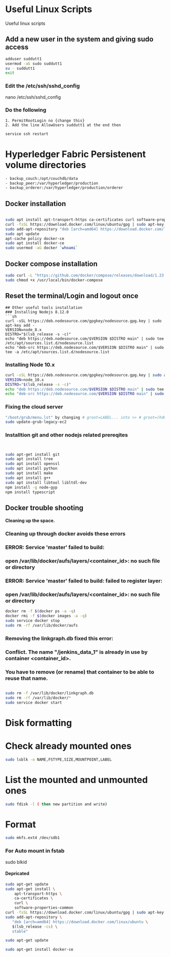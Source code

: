 # Useful Linux Scripts
Useful linux scripts


## Add a new user in the system and giving sudo access
```sh
adduser suddutt1
usermod -aG sudo suddutt1
su - suddutt1
exit
```
### Edit the /etc/ssh/sshd_config
nano /etc/ssh/sshd_config


### Do the following
	1. PermitRootLogin no {change this}
	2. Add the line AllowUsers suddutt1 at the end then

```sh
service ssh restart
```
# Hyperledger Fabric Persistenent volume directories

```sh
- backup_couch:/opt/couchdb/data
- backup_peer:/var/hyperledger/production
- backup_orderer:/var/hyperledger/production/orderer
```

## Docker installation 
```sh

sudo apt install apt-transport-https ca-certificates curl software-properties-common
curl -fsSL https://download.docker.com/linux/ubuntu/gpg | sudo apt-key add -
sudo add-apt-repository "deb [arch=amd64] https://download.docker.com/linux/ubuntu bionic stable"
sudo apt update
apt-cache policy docker-ce
sudo apt install docker-ce
sudo usermod -aG docker `whoami`

```
## Docker compose installation
```sh
sudo curl -L "https://github.com/docker/compose/releases/download/1.23.2/docker-compose-$(uname -s)-$(uname -m)" -o /usr/local/bin/docker-compose
sudo chmod +x /usr/local/bin/docker-compose

```

## Reset the terminal/Login and logout once

```
## Other useful tools installation
### Installing Nodejs 8.12.0
```sh
curl -sSL https://deb.nodesource.com/gpgkey/nodesource.gpg.key | sudo apt-key add -
VERSION=node_8.x
DISTRO="$(lsb_release -s -c)"
echo "deb https://deb.nodesource.com/$VERSION $DISTRO main" | sudo tee /etc/apt/sources.list.d/nodesource.list
echo "deb-src https://deb.nodesource.com/$VERSION $DISTRO main" | sudo tee -a /etc/apt/sources.list.d/nodesource.list

```
### Installing Node 10.x
```sh
curl -sSL https://deb.nodesource.com/gpgkey/nodesource.gpg.key | sudo apt-key add -
VERSION=node_10.x
DISTRO="$(lsb_release -s -c)"
echo "deb https://deb.nodesource.com/$VERSION $DISTRO main" | sudo tee /etc/apt/sources.list.d/nodesource.list
echo "deb-src https://deb.nodesource.com/$VERSION $DISTRO main" | sudo tee -a /etc/apt/sources.list.d/nodesource.list

```
### Fixing the cloud server
```sh
"/boot/grub/menu.lst" by changing # groot=LABEL... into >> # groot=(hd0)
sudo update-grub-legacy-ec2 
```
### Installtion git and other nodejs related prereqites

```sh


sudo apt-get install git
sudo apt install tree
sudo apt install openssl
sudo apt install python
sudo apt install make
sudo apt install g++
sudo apt install libtool libltdl-dev 
npm install -g node-gyp
npm install typescript

```

## Docker trouble shooting
#### Cleaning up the space.

### Cleaning up through docker avoids these errors
###   ERROR: Service 'master' failed to build:
###    open /var/lib/docker/aufs/layers/<container_id>: no such file or directory
###  ERROR: Service 'master' failed to build: failed to register layer:
###    open /var/lib/docker/aufs/layers/<container_id>: no such file or directory

```sh
docker rm -f $(docker ps -a -q)
docker rmi -f $(docker images -a -q)
sudo service docker stop
sudo rm -rf /var/lib/docker/aufs
```

### Removing the linkgraph.db fixed this error:
###   Conflict. The name "/jenkins_data_1" is already in use by container <container_id>.
###   You have to remove (or rename) that container to be able to reuse that name.
```sh

sudo rm -f /var/lib/docker/linkgraph.db
sudo rm -rf /var/lib/docker/*
sudo service docker start
```

# Disk formatting
# Check already mounted ones
```sh
sudo lsblk -o NAME,FSTYPE,SIZE,MOUNTPOINT,LABEL
```
# List the mounted and unmounted ones

```sh
sudo fdisk -l ( then new partition and write)
```

# Format 
```sh
sudo mkfs.ext4 /dev/sdb1
```
### For Auto mount in fstab
sudo blkid

#### Depricated
```sh
sudo apt-get update
sudo apt-get install \
    apt-transport-https \
    ca-certificates \
    curl \
    software-properties-common
curl -fsSL https://download.docker.com/linux/ubuntu/gpg | sudo apt-key add -
sudo add-apt-repository \
   "deb [arch=amd64] https://download.docker.com/linux/ubuntu \
   $(lsb_release -cs) \
   stable"

sudo apt-get update

sudo apt-get install docker-ce

```
